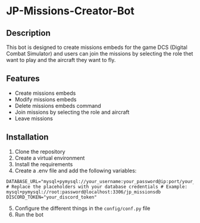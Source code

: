 # JP-Missions-Creator-Bot

## Description
This bot is designed to create missions embeds for the game DCS (Digital Combat Simulator) and users can join the missions by selecting the role thet want to play and the aircraft they want to fly.

## Features
- Create missions embeds
- Modify missions embeds
- Delete missions embeds command
- Join missions by selecting the role and aircraft
- Leave missions

## Installation
1. Clone the repository
2. Create a virtual environment
3. Install the requirements
4. Create a .env file and add the following variables:
```env
DATABASE_URL="mysql+pymysql://your_username:your_password@ip:port/your_database" # Replace the placeholders with your database credentials # Example: mysql+pymysql://root:password@localhost:3306/jp_missionsdb
DISCORD_TOKEN="your_discord_token"
``` 
5. Configure the different things in the `config/conf.py` file
6. Run the bot